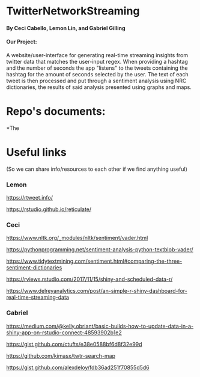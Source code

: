 # TwitterNetworkStreaming
#### By Ceci Cabello, Lemon Lin, and Gabriel Gilling

#### Our Project:
A website/user-interface for generating real-time streaming insights from twitter data that matches the user-input regex. When providing a hashtag and the number of seconds the app "listens" to the tweets containing the hashtag for the amount of seconds selected by the user. The text of each tweet is then processed and put through a sentiment analysis using NRC dictionaries, the results of said analysis presented using graphs and maps.


# Repo's documents:
*The 

# Useful links
(So we can share info/resources to each other if we find anything useful)

### Lemon
https://rtweet.info/

https://rstudio.github.io/reticulate/

### Ceci

https://www.nltk.org/_modules/nltk/sentiment/vader.html

https://pythonprogramming.net/sentiment-analysis-python-textblob-vader/

https://www.tidytextmining.com/sentiment.html#comparing-the-three-sentiment-dictionaries

https://rviews.rstudio.com/2017/11/15/shiny-and-scheduled-data-r/

https://www.delreyanalytics.com/post/an-simple-r-shiny-dashboard-for-real-time-streaming-data


### Gabriel
https://medium.com/@kelly.obriant/basic-builds-how-to-update-data-in-a-shiny-app-on-rstudio-connect-48593902b1e2 

https://gist.github.com/ctufts/e38e0588bf6d8f32e99d

https://github.com/kimasx/twtr-search-map

https://gist.github.com/alexdeloy/fdb36ad251f70855d5d6
